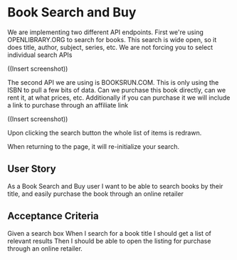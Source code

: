 # Book Search and Buy

We are implementing two different API endpoints.  First we're using OPENLIBRARY.ORG to search for books.
This search is wide open, so it does title, author, subject, series, etc.  We are not forcing you to select individual search APIs

((Insert screenshot))


The second API we are using is BOOKSRUN.COM.  This is only using the ISBN to pull a few bits of data.
Can we purchase this book directly, can we rent it, at what prices, etc.  Additionally if you can purchase it
we will include a link to purchase through an affiliate link


((Insert screenshot))


Upon clicking the search button the whole list of items is redrawn.

When returning to the page, it will re-initialize your search.


## User Story

As a Book Search and Buy user I want to be able to search books by their title, and easily purchase the book through an online retailer

## Acceptance Criteria

Given a search box
When I search for a book title I should get a list of relevant results
Then I should be able to open the listing for purchase through an online retailer.
